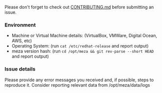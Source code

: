Please don't forget to check out [CONTRIBUTING.md](https://github.com/enterprisemediawiki/meza/blob/master/CONTRIBUTING.md) before submitting an issue.

### Environment

- Machine or Virtual Machine details: (VirtualBox, VMWare, Digital Ocean, AWS, etc)
- Operating System: (run `cat /etc/redhat-release` and report output)
- meza version hash: (run `cd /opt/meza && git rev-parse --short HEAD` and report output)

### Issue details

Please provide any error messages you received and, if possible, steps to reproduce it. Consider reporting relevant data from /opt/meza/data/logs
